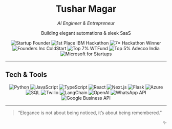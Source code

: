 <div align="center">
  <h1>Tushar Magar</h1>
  <p><em>AI Engineer & Entrepreneur</em></p>
  <p>Building elegant automations & sleek SaaS</p>
  <p>
    <img src="https://img.shields.io/badge/👨‍💼-Startup%20Founder-FFB6C1?style=for-the-badge" alt="Startup Founder"/>
    <img src="https://img.shields.io/badge/🥇-1st%20Place%20IBM%20TechXchange%20Hackathon%202024-C3B1E1?style=for-the-badge&logo=ibm&logoColor=white" alt="1st Place IBM Hackathon"/>
    <img src="https://img.shields.io/badge/🏆-7×%20Hackathon%20Winner-77DD77?style=for-the-badge" alt="7× Hackathon Winner"/>
    <img src="https://img.shields.io/badge/🚀-Founders%20Inc%20ColdStart-FFB347?style=for-the-badge" alt="Founders Inc ColdStart"/>
    <img src="https://img.shields.io/badge/🎯-Top%207%25%20Applicants%20to%20WTFund-355C7D?style=for-the-badge&logo=WTFund&logoColor=white" alt="Top 7% WTFund"/>
    <img src="https://img.shields.io/badge/🎖️-Top%205%25%20India%20Adecco%20CEO%20for%20a%20Month-FDFD96?style=for-the-badge" alt="Top 5% Adecco India"/>
    <img src="https://img.shields.io/badge/🤝-Microsoft%20for%20Startups-AEC6CF?style=for-the-badge&logo=microsoft&logoColor=white" alt="Microsoft for Startups"/>
  </p>
</div>

---


## Tech & Tools

<p align="center">
  <img src="https://img.shields.io/badge/Python-3776AB?style=for-the-badge&logo=python&logoColor=white" alt="Python"/>
  <img src="https://img.shields.io/badge/JavaScript-F7DF1E?style=for-the-badge&logo=javascript&logoColor=black" alt="JavaScript"/>
  <img src="https://img.shields.io/badge/TypeScript-3178C6?style=for-the-badge&logo=typescript&logoColor=white" alt="TypeScript"/>
  <img src="https://img.shields.io/badge/React-61DAFB?style=for-the-badge&logo=react&logoColor=black" alt="React"/>
  <img src="https://img.shields.io/badge/Next.js-000000?style=for-the-badge&logo=nextdotjs&logoColor=white" alt="Next.js"/>
  <img src="https://img.shields.io/badge/Flask-000000?style=for-the-badge&logo=flask&logoColor=white" alt="Flask"/>
  <img src="https://img.shields.io/badge/Azure-0089D6?style=for-the-badge&logo=microsoftazure&logoColor=white" alt="Azure"/>
  <img src="https://img.shields.io/badge/SQL-003B57?style=for-the-badge&logo=sqlite&logoColor=white" alt="SQL"/>
  <img src="https://img.shields.io/badge/Twilio-FF0000?style=for-the-badge&logo=twilio&logoColor=white" alt="Twilio"/>
  <img src="https://img.shields.io/badge/LangChain-000000?style=for-the-badge&logo=langchain&logoColor=white" alt="LangChain"/>
  <img src="https://img.shields.io/badge/OpenAI-412991?style=for-the-badge&logo=openai&logoColor=white" alt="OpenAI"/>
  <img src="https://img.shields.io/badge/WhatsApp%20API-25D366?style=for-the-badge&logo=whatsapp&logoColor=white" alt="WhatsApp API"/>
  <img src="https://img.shields.io/badge/Google%20Business%20API-4285F4?style=for-the-badge&logo=googlebusiness&logoColor=white" alt="Google Business API"/>
</p>

---

> “Elegance is not about being noticed, it’s about being remembered.”  

<div align="right">✨</div>
